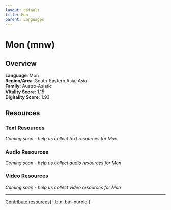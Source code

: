 ```yaml
---
layout: default
title: Mon
parent: Languages
---
```


# Mon (mnw)

## Overview

**Language**: Mon  
**Region/Area**: South-Eastern Asia, Asia  
**Family**: Austro-Asiatic  
**Vitality Score**: 1.15  
**Digitality Score**: 1.93  

## Resources

### Text Resources
*Coming soon - help us collect text resources for Mon*

### Audio Resources
*Coming soon - help us collect audio resources for Mon*

### Video Resources
*Coming soon - help us collect video resources for Mon*

---

[Contribute resources](https://fairtrain.github.io/){: .btn .btn-purple }
